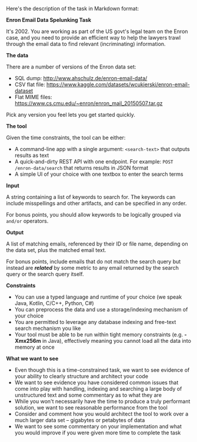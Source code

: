 Here's the description of the task in Markdown format:

**Enron Email Data Spelunking Task**

It's 2002. You are working as part of the US govt's legal team on the Enron case, and you need to provide an efficient way to help the lawyers trawl through the email data to find relevant (incriminating) information.

**The data**

There are a number of versions of the Enron data set:

- SQL dump: http://www.ahschulz.de/enron-email-data/
- CSV flat file: https://www.kaggle.com/datasets/wcukierski/enron-email-dataset
- Flat MIME files: https://www.cs.cmu.edu/~enron/enron_mail_20150507.tar.gz

Pick any version you feel lets you get started quickly.

**The tool**

Given the time constraints, the tool can be either:

- A command-line app with a single argument: `<search-text>` that outputs results as text
- A quick-and-dirty REST API with one endpoint. For example: `POST /enron-data/search` that returns results in JSON format
- A simple UI of your choice with one textbox to enter the search terms

**Input**

A string containing a list of keywords to search for. The keywords can include misspellings and other artifacts, and can be specified in any order.

For bonus points, you should allow keywords to be logically grouped via `and/or` operators.

**Output**

A list of matching emails, referenced by their ID or file name, depending on the data set, plus the matched email text.

For bonus points, include emails that do not match the search query but instead are **_related_** by some metric to any email returned by the search query or the search query itself.

**Constraints**

- You can use a typed language and runtime of your choice (we speak Java, Kotlin, C/C++, Python, C#)
- You can preprocess the data and use a storage/indexing mechanism of your choice
- You are permitted to leverage any database indexing and free-text search mechanism you like
- Your tool must be able to be run within tight memory constraints (e.g. **\-Xmx256m** in Java), effectively meaning you cannot load all the data into memory at once

**What we want to see**

- Even though this is a time-constrained task, we want to see evidence of your ability to clearly structure and architect your code
- We want to see evidence you have considered common issues that come into play with handling, indexing and searching a large body of unstructured text and some commentary as to what they are
- While you won't necessarily have the time to produce a truly performant solution, we want to see reasonable performance from the tool
- Consider and comment how you would architect the tool to work over a much larger data set – gigabytes or petabytes of data
- We want to see some commentary on your implementation and what you would improve if you were given more time to complete the task